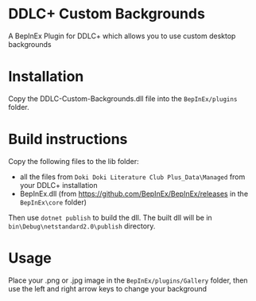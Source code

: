 # DDLC+ Custom Backgrounds
A BepInEx Plugin for DDLC+ which allows you to use custom desktop backgrounds

# Installation
Copy the DDLC-Custom-Backgrounds.dll file into the `BepInEx/plugins` folder. 

# Build instructions
Copy the following files to the lib folder:
* all the files from `Doki Doki Literature Club Plus_Data\Managed` from your DDLC+ installation
* BepInEx.dll (from https://github.com/BepInEx/BepInEx/releases in the `BepInEx\core` folder)

Then use `dotnet publish` to build the dll. The built dll will be in `bin\Debug\netstandard2.0\publish` directory.

# Usage
Place your .png or .jpg image in the `BepInEx/plugins/Gallery` folder, then use the left and right arrow keys to change your background
